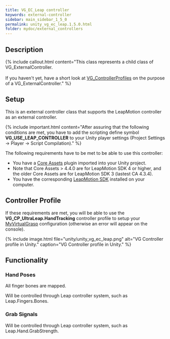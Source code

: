 ```yaml
---
title: VG_EC_Leap controller
keywords: external-controller
sidebar: main_sidebar_1_5_0
permalink: unity_vg_ec_leap.1.5.0.html
folder: mydoc/external_controllers
---
```


## Description

{% include callout.html content="This class represents a child class of VG_ExternalController.<br><br> If you haven't yet, have a short look at [VG_ControllerProfiles](unity_component_vgcontrollerprofile.1.5.0.html) on the purpose of a VG_ExternalController." %}

## Setup 

This is an external controller class that supports the LeapMotion controller as an external controller.

{% include important.html content="After assuring that the following conditions are met, you have to add the scripting define symbol **VG_USE_LEAP_CONTROLLER** to your Unity player settings (Project Settings → Player → Script Compilation)." %}

The following requirements have to be met to be able to use this controller:

 * You have a [Core Assets](https://developer.leapmotion.com/releases) plugin imported into your Unity project.
 * Note that Core Assets > 4.4.0 are for LeapMotion SDK 4 or higher, and the older Core Assets are for LeapMotion SDK 3 (lastest CA 4.3.4).
 * You have the corresponding [LeapMotion SDK](https://developer.leapmotion.com/sdk-leap-motion-controller/) installed on your computer.

## Controller Profile

If these requirements are met, you will be able to use the **VG_CP_UltraLeap.HandTracking** controller profile to setup your [MyVirtualGrasp](unity_component_myvirtualgrasp.1.5.0.html#profile) configuration (otherwise an error will appear on the console).

{% include image.html file="unity/unity_vg_ec_leap.png" alt="VG Controller profile in Unity." caption="VG Controller profile in Unity." %}

## Functionality

### Hand Poses
All finger bones are mapped.

Will be controlled through Leap controller system, such as Leap.Fingers.Bones.

### Grab Signals
Will be controlled through Leap controller system, such as Leap.Hand.GrabStrength.
